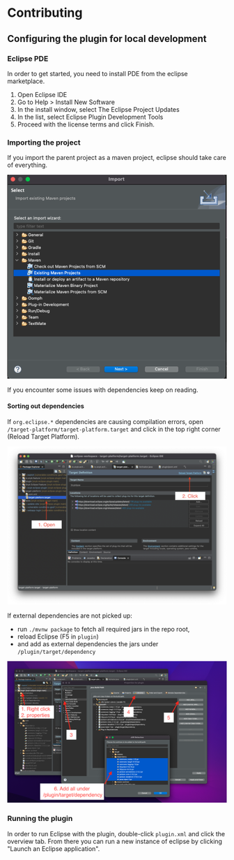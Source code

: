 # Contributing

## Configuring the plugin for local development

### Eclipse PDE

In order to get started, you need to install PDE from the eclipse
marketplace.

1. Open Eclipse IDE
2. Go to Help > Install New Software
3. In the install window, select The Eclipse Project Updates
4. In the list, select Eclipse Plugin Development Tools
5. Proceed with the license terms and click Finish.

### Importing the project

If you import the parent project as a maven project, eclipse should take care of everything.

![](docs/import-maven.png "Import maven project")

If you encounter some issues with dependencies keep on reading.

#### Sorting out dependencies

If `org.eclipse.*` dependencies are causing compilation errors, open `/target-platform/target-platform.target`
and click in the top right corner (Reload Target Platform).

![](docs/target-platform.png "Target Platform Libraries")

If external dependencies are not picked up: 
- run `./mvnw package` to fetch all required jars in the repo root, 
- reload Eclipse (F5 in `plugin`)
- and add as external dependencies the jars under `/plugin/target/dependency`

![](docs/add-jars.png "Adding External Dependencies")

### Running the plugin

In order to run Eclipse with the plugin, double-click `plugin.xml`
and click the overview tab. From there you can run a new instance of
eclipse by clicking "Launch an Eclipse application".

